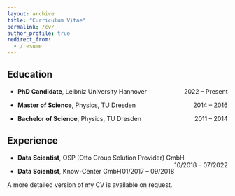 ```yaml
---
layout: archive
title: "Curriculum Vitae"
permalink: /cv/
author_profile: true
redirect_from:
  - /resume
---
```


## Education
* **PhD Candidate**, Leibniz University Hannover <span style="float:right;"> 2022 &ndash; Present </span><br/>


* **Master of Science**, Physics, TU Dresden <span style="float:right;"> 2014 &ndash; 2016 </span><br/>


* **Bachelor of Science**, Physics, TU Dresden <span style="float:right;"> 2011 &ndash; 2014 </span><br/>

## Experience

* **Data Scientist**, OSP (Otto Group Solution Provider) GmbH
 <span style="float:right;"> 10/2018 &ndash; 07/2022 </span><br/>


* **Data Scientist**, Know-Center GmbH <span style="float:right;"> 01/2017 &ndash; 09/2018 </span><br/>


A more detailed version of my CV is available on request.
